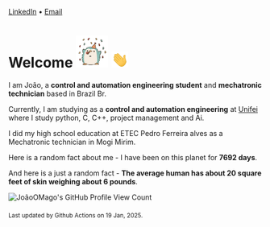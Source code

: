 [LinkedIn](https://www.linkedin.com/in/joão-pedro-gozzoli-b95641301/) &bull;
[Email](joaopedrogozzoli@gmail.com)

# Welcome <img src="happy.gif" height="64px" /> <img src="wave.gif" height="32px" />

I am João, a  **control and automation engineering student** and **mechatronic technician** based in Brazil Br.

Currently, I am studying as a **control and automation engineering** at [Unifei](https://unifei.edu.br) where I study python, C, C++, project management and Ai.

I did my high school education at ETEC Pedro Ferreira alves as a Mechatronic technician in Mogi Mirim.

Here is a random fact about me - I have been on this planet for **7692 days**.

And here is a just a random fact -  **The average human has about 20 square feet of skin weighing about 6 pounds**.

![JoãoOMago's GitHub Profile View Count](https://komarev.com/ghpvc/?username=JoaoOMago)

<sub>Last updated by Github Actions on 19 Jan, 2025.</sub>
